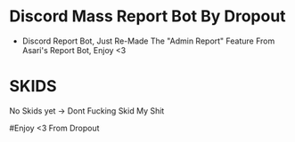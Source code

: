 # Discord Mass Report Bot By Dropout
  -  Discord Report Bot, Just Re-Made The "Admin Report" Feature From Asari's Report Bot, Enjoy <3 
  
# SKIDS
No Skids yet -> Dont Fucking Skid My Shit

#Enjoy <3 From Dropout
